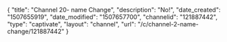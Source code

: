 {
    "title": "Channel 20- name Change",
    "description": "No!",
    "date_created": "1507655919",
    "date_modified": "1507657700",
    "channelid": "121887442",
    "type": "captivate",
    "layout": "channel",
    "url": "\/c\/channel-2-name-change\/121887442"
}
